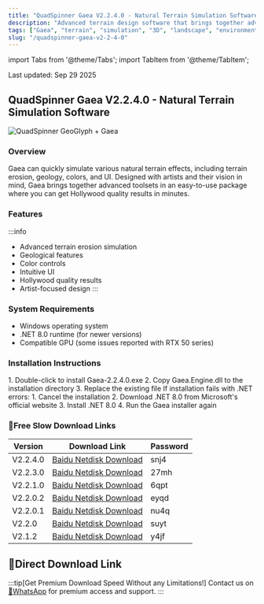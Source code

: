 ```yaml
---
title: "QuadSpinner Gaea V2.2.4.0 - Natural Terrain Simulation Software"
description: "Advanced terrain design software that brings together advanced toolsets for creating Hollywood quality results in minutes"
tags: ["Gaea", "terrain", "simulation", "3D", "landscape", "environment"]
slug: "/quadspinner-gaea-v2-2-4-0"
---
```


import Tabs from '@theme/Tabs';
import TabItem from '@theme/TabItem';

<div class="time-stamp">Last updated: Sep 29 2025</div>

## QuadSpinner Gaea V2.2.4.0 - Natural Terrain Simulation Software

![QuadSpinner GeoGlyph + Gaea](https://www.gfxcamp.com/wp-content/uploads/2019/03/Quadspinner-GeoGlyph-Gaea.jpg)

### Overview

Gaea can quickly simulate various natural terrain effects, including terrain erosion, geology, colors, and UI. Designed with artists and their vision in mind, Gaea brings together advanced toolsets in an easy-to-use package where you can get Hollywood quality results in minutes.

### Features

:::info
- Advanced terrain erosion simulation
- Geological features
- Color controls
- Intuitive UI
- Hollywood quality results
- Artist-focused design
:::

### System Requirements

- Windows operating system
- .NET 8.0 runtime (for newer versions)
- Compatible GPU (some issues reported with RTX 50 series)

### Installation Instructions

<Tabs>
<TabItem value="install" label="Standard Installation" default>
1. Double-click to install Gaea-2.2.4.0.exe
2. Copy Gaea.Engine.dll to the installation directory
3. Replace the existing file
</TabItem>
<TabItem value="dependencies" label="Dependencies">
If installation fails with .NET errors:
1. Cancel the installation
2. Download .NET 8.0 from Microsoft's official website
3. Install .NET 8.0
4. Run the Gaea installer again
</TabItem>
</Tabs>

### 🐌Free Slow Download Links

| Version | Download Link | Password |
|---------|---------------|----------|
| V2.2.4.0 | [Baidu Netdisk Download](https://pan.baidu.com/s/1bhCoD9iweQDp9OKvnf6PAg?pwd=snj4) | snj4 |
| V2.2.3.0 | [Baidu Netdisk Download](https://pan.baidu.com/s/1FaX3ce4SbnTva6cs9SaO2w?pwd=27mh) | 27mh |
| V2.2.1.0 | [Baidu Netdisk Download](https://pan.baidu.com/s/12le-679nSYFwKIo19Zpqg?pwd=6qpt) | 6qpt |
| V2.2.0.2 | [Baidu Netdisk Download](https://pan.baidu.com/s/1cg4IjqcJM3UQGVfCqNi_Pg?pwd=eyqd) | eyqd |
| V2.2.0.1 | [Baidu Netdisk Download](https://pan.baidu.com/s/19WFIk8fXzmXyLr30MjXxew?pwd=nu4q) | nu4q |
| V2.2.0 | [Baidu Netdisk Download](https://pan.baidu.com/s/1sbnsyzK-p1MD6rKEjeEmpg?pwd=suyt) | suyt |
| V2.1.2 | [Baidu Netdisk Download](https://pan.baidu.com/s/18lYy9DMThyDDzsMSgCy0ww?pwd=y4jf) | y4jf |

## 🚀Direct Download Link
:::tip[Get Premium Download Speed Without any Limitations!]
Contact us on [💬WhatsApp](https://wa.me/+8613237610083) for premium  access and support.
:::